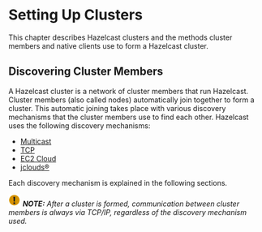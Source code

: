 
# Setting Up Clusters

This chapter describes Hazelcast clusters and the methods cluster members and native clients use to form a Hazelcast cluster. 

## Discovering Cluster Members

A Hazelcast cluster is a network of cluster members that run Hazelcast. Cluster members (also called nodes) automatically join together to form a cluster. This automatic joining takes place with various discovery mechanisms that the cluster members use to find each other. Hazelcast uses the following discovery mechanisms:

- [Multicast](#discovering-members-by-multicast)
- [TCP](#discovering-members-by-tcp)
- [EC2 Cloud](#discovering-members-within-ec2-cloud)
- [jclouds&reg;](#discovering-members-with-jclouds)

Each discovery mechanism is explained in the following sections.

	
![image](images/NoteSmall.jpg) ***NOTE:*** *After a cluster is formed, communication between cluster members is always via TCP/IP, regardless of the discovery mechanism used.*



